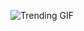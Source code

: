 
<!-- GIF_SECTION -->
![Trending GIF](https://media0.giphy.com/media/v1.Y2lkPThiYjIxNzcyb3A3Z3JlcWppdGp5ZjVlM2ZzeDc5ODYydW8wcjJtZHZ6eXNjdGwwNyZlcD12MV9naWZzX3NlYXJjaCZjdD1n/SS3OndLI7c3ZYnr0vM/giphy.gif)
<!-- END_GIF_SECTION -->
